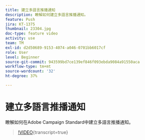 ```yaml
---
title: 建立多語言推播通知
description: 瞭解如何建立多語言推播通知。
feature: Push
jira: KT-1375
thumbnail: 23304.jpg
doc-type: feature video
activity: use
team: TM
exl-id: d2d50689-9153-4074-a046-0701bb6017cf
role: User
level: Beginner
source-git-commit: 943599bd7ce139ef846f093ebda9084a91550aca
workflow-type: tm+mt
source-wordcount: '32'
ht-degree: 37%

---
```


# 建立多語言推播通知

瞭解如何在Adobe Campaign Standard中建立多語言推播通知。

>[!VIDEO](https://video.tv.adobe.com/v/23304?learn=on){transcript=true}
